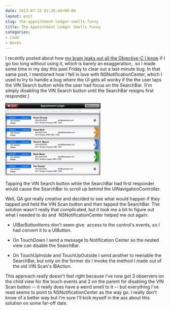 ```yaml
---
date: 2013-07-15 01:26:46+00:00
layout: post
slug: the-appointment-ledger-smells-funny
title: The Appointment Ledger Smells Funny
categories:
- Code
- Works
---
```


I recently posted about how [my brain leaks out all the Objective-C I know](/ios-brain-leak/) if I go too long without using it, which is barely an exaggeration,  so I made some time in my day this past Friday to clear out a last-minute bug. In that same post, I mentioned how I fell in love with NSNotificationCenter, which I used to try to handle a bug where the UI gets all wonky if the the user taps the VIN Search button while the user had focus on the SearchBar. (I'm simply disabling the VIN Search button until the SearchBar resigns first responder.)

[![Tapping the VIN Search button while the SearchBar had first responder would cause the SearchBar to scroll up behind the UINavigationController.](/assets/img/2013/07/ledger-300x227.png)](/assets/img/2013/07/ledger.png)

Tapping the VIN Search button while the SearchBar had first responder would cause the SearchBar to scroll up behind the UINavigationController.

Well, QA got really creative and decided to see what would happen if they tapped and held the VIN Scan button and then tapped the SearchBar. The solution wasn't really that complicated, but it took me a bit to figure out what I needed to do and  NSNotificationCenter helped me out again:
	
  * UIBarButtonItems don't seem give  access to the control's events, so I had convert it to a UIButton.

	
  * On TouchDown I send a message to Notification Center so the nested view can disable the SearchBar.

	
  * On TouchUpInside and TouchUpOutside I send another to reenable the SearchBar, but only on the former do I invoke the method I made out of the old VIN Scan's IBAction.


This approach really doesn't feel right because I've now got 3 observers on the child view for the touch events and 2 on the parent for disabling the VIN Scan button -- it really does have a weird smell to it -- but everything I've read seems to point to NSNotificationCenter as the way go. I really don't know of a better way but I'm sure I'll kick myself in the ass about this solution on some far-off date.